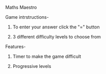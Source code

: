 Maths Maestro 

Game intrstructions-

1. To enter your answer click the "=" button

2. 3 different difficulty levels to choose from

Features-

1. Timer to make the game difficult 

2. Progressive levels
